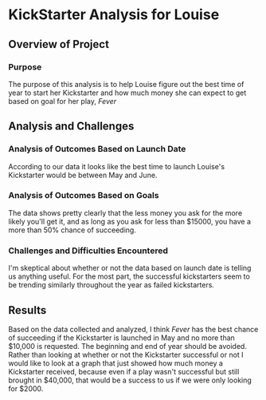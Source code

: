 # KickStarter Analysis for Louise
## Overview of Project
### Purpose
The purpose of this analysis is to help Louise figure out the best time of year to start her Kickstarter and how much money she can expect to get based on goal for her play, *Fever*
## Analysis and Challenges
### Analysis of Outcomes Based on Launch Date
According to our data it looks like the best time to launch Louise's Kickstarter would be between May and June.
### Analysis of Outcomes Based on Goals
The data shows pretty clearly that the less money you ask for the more likely you'll get it, and as long as you ask for less than $15000, you have a more than 50% chance of succeeding. 
### Challenges and Difficulties Encountered
I'm skeptical about whether or not the data based on launch date is telling us anything useful. For the most part, the successful kickstarters seem to be trending similarly throughout the year as failed kickstarters.
## Results
Based on the data collected and analyzed, I think *Fever* has the best chance of succeeding if the Kickstarter is launched in May and no more than $10,000 is requested. The beginning and end of year should be avoided. Rather than looking at whether or not the Kickstarter successful or not I would like to look at a graph that just showed how much money a Kickstarter received, because even if a play wasn't successful but still brought in $40,000, that would be a success to us if we were only looking for $2000. 
